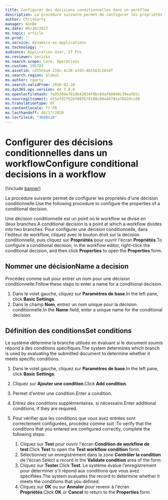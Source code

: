 ```yaml
---
title: Configurer des décisions conditionnelles dans un workflow
description: La procédure suivante permet de configurer les propriétés d'une décision conditionnelle.
author: ChrisGarty
manager: AnnBe
ms.date: 06/20/2017
ms.topic: article
ms.prod: ''
ms.service: dynamics-ax-applications
ms.technology: ''
audience: Application User, IT Pro
ms.reviewer: sericks
ms.search.scope: Core, Operations
ms.custom: 195703
ms.assetid: cd5554a4-210c-4c20-a7d3-4b1563c2b5df
ms.search.region: Global
ms.author: cgarty
ms.search.validFrom: 2016-02-28
ms.dyn365.ops.version: AX 7.0.0
ms.openlocfilehash: 7a953d4e781db42834f0bc8daf80040c39ea5b5c
ms.sourcegitcommit: e55efd2f62bf60f678108c09ad4701a76b20cc68
ms.translationtype: HT
ms.contentlocale: fr-FR
ms.lasthandoff: 08/17/2020
ms.locfileid: "3698118"
---
```

# <a name="configure-conditional-decisions-in-a-workflow"></a><span data-ttu-id="81cbc-103">Configurer des décisions conditionnelles dans un workflow</span><span class="sxs-lookup"><span data-stu-id="81cbc-103">Configure conditional decisions in a workflow</span></span>

[!include [banner](../includes/banner.md)]

<span data-ttu-id="81cbc-104">La procédure suivante permet de configurer les propriétés d'une décision conditionnelle.</span><span class="sxs-lookup"><span data-stu-id="81cbc-104">Use the following procedure to configure the properties of a conditional decision.</span></span>

<span data-ttu-id="81cbc-105">Une décision conditionnelle est un point où le workflow se divise en deux branches.</span><span class="sxs-lookup"><span data-stu-id="81cbc-105">A conditional decision is a point at which a workflow divides into two branches.</span></span> <span data-ttu-id="81cbc-106">Pour configurer une décision conditionnelle, dans l'éditeur de workflow, cliquez avec le bouton droit sur la décision conditionnelle, puis cliquez sur **Propriétés** pour ouvrir l'écran **Propriétés**.</span><span class="sxs-lookup"><span data-stu-id="81cbc-106">To configure a conditional decision, in the workflow editor, right-click the conditional decision, and then click **Properties** to open the **Properties** form.</span></span>

## <a name="name-a-decision"></a><span data-ttu-id="81cbc-107">Nommer une décision</span><span class="sxs-lookup"><span data-stu-id="81cbc-107">Name a decision</span></span>

<span data-ttu-id="81cbc-108">Procédez comme suit pour entrer un nom pour une décision conditionnelle.</span><span class="sxs-lookup"><span data-stu-id="81cbc-108">Follow these steps to enter a name for a conditional decision.</span></span>

1. <span data-ttu-id="81cbc-109">Dans le volet gauche, cliquez sur **Paramètres de base**.</span><span class="sxs-lookup"><span data-stu-id="81cbc-109">In the left pane, click **Basic Settings**.</span></span>
2. <span data-ttu-id="81cbc-110">Dans le champ **Nom**, entrez un nom unique pour la décision conditionnelle.</span><span class="sxs-lookup"><span data-stu-id="81cbc-110">In the **Name** field, enter a unique name for the conditional decision.</span></span>

## <a name="set-conditions"></a><span data-ttu-id="81cbc-111">Définition des conditions</span><span class="sxs-lookup"><span data-stu-id="81cbc-111">Set conditions</span></span>

<span data-ttu-id="81cbc-112">Le système détermine la branche utilisée en évaluant si le document soumis répond à des conditions spécifiques.</span><span class="sxs-lookup"><span data-stu-id="81cbc-112">The system determines which branch is used by evaluating the submitted document to determine whether it meets specific conditions.</span></span>

1. <span data-ttu-id="81cbc-113">Dans le volet gauche, cliquez sur **Paramètres de base**.</span><span class="sxs-lookup"><span data-stu-id="81cbc-113">In the left pane, click **Basic Settings**.</span></span>
2. <span data-ttu-id="81cbc-114">Cliquez sur **Ajouter une condition**.</span><span class="sxs-lookup"><span data-stu-id="81cbc-114">Click **Add condition**.</span></span>
3. <span data-ttu-id="81cbc-115">Permet d'entrer une condition.</span><span class="sxs-lookup"><span data-stu-id="81cbc-115">Enter a condition.</span></span>
4. <span data-ttu-id="81cbc-116">Entrez des conditions supplémentaires, si nécessaire.</span><span class="sxs-lookup"><span data-stu-id="81cbc-116">Enter additional conditions, if they are required.</span></span>
5. <span data-ttu-id="81cbc-117">Pour vérifier que les conditions que vous avez entrées sont correctement configurées, procédez comme suit :</span><span class="sxs-lookup"><span data-stu-id="81cbc-117">To verify that the conditions that you entered are configured correctly, complete the following steps:</span></span>

    1. <span data-ttu-id="81cbc-118">Cliquez sur **Test** pour ouvrir l'écran **Condition de workflow de test**.</span><span class="sxs-lookup"><span data-stu-id="81cbc-118">Click **Test** to open the **Test workflow condition** form.</span></span>
    2. <span data-ttu-id="81cbc-119">Sélectionnez un enregistrement dans la zone **Contrôler la condition** de l'écran.</span><span class="sxs-lookup"><span data-stu-id="81cbc-119">Select a record in the **Validate condition** area of the form.</span></span>
    3. <span data-ttu-id="81cbc-120">Cliquez sur **Tester**.</span><span class="sxs-lookup"><span data-stu-id="81cbc-120">Click **Test**.</span></span> <span data-ttu-id="81cbc-121">Le système évalue l'enregistrement pour déterminer s'il répond aux conditions que vous avez spécifiées.</span><span class="sxs-lookup"><span data-stu-id="81cbc-121">The system evaluates the record to determine whether it meets the conditions that you defined.</span></span>
    4. <span data-ttu-id="81cbc-122">Cliquez sur **OK** ou sur **Annuler** pour revenir à l'écran **Propriétés**.</span><span class="sxs-lookup"><span data-stu-id="81cbc-122">Click **OK** or **Cancel** to return to the **Properties** form.</span></span>
